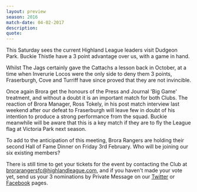 ```yaml
---
layout: preview
season: 2016
match-date: 04-02-2017
description:
quote:
---
```

This Saturday sees the current Highland League leaders visit Dudgeon Park. Buckie Thistle have a 3 point advantage over us, with a game in hand.

Whilst The Jags certainly gave the Cattachs a lesson back in October, at a time when Inverurie Locos were the only side to deny them 3 points, Fraserburgh, Cove and Turriff have since proved that they are not invincible.

Once again Brora get the honours of the Press and Journal 'Big Game' treatment, and without a doubt it is an important match for both Clubs. The reaction of Brora Manager, Ross Tokely, in his post match interview last weekend after our defeat to Fraserburgh will leave few in doubt of his intention to produce a strong performance from the squad. Buckie meanwhile will be aware that this is a key match if they are to fly the League flag at Victoria Park next season.

To add to the anticipation of this meeting, Brora Rangers are holding their second Hall of Fame Dinner on Friday 3rd February. Who will be joining our six existing members?

There is still time to get your tickets for the event by contacting the Club at [brorarangersfc@highlandleague.com](mailto:brorarangersfc@highlandleague.com), and if you haven't made your vote yet, send us your 3 nominations by Private Message on our [Twitter](https://twitter.com/brorarangers) or [Facebook](https://www.facebook.com/brorarangersfc/) pages.
